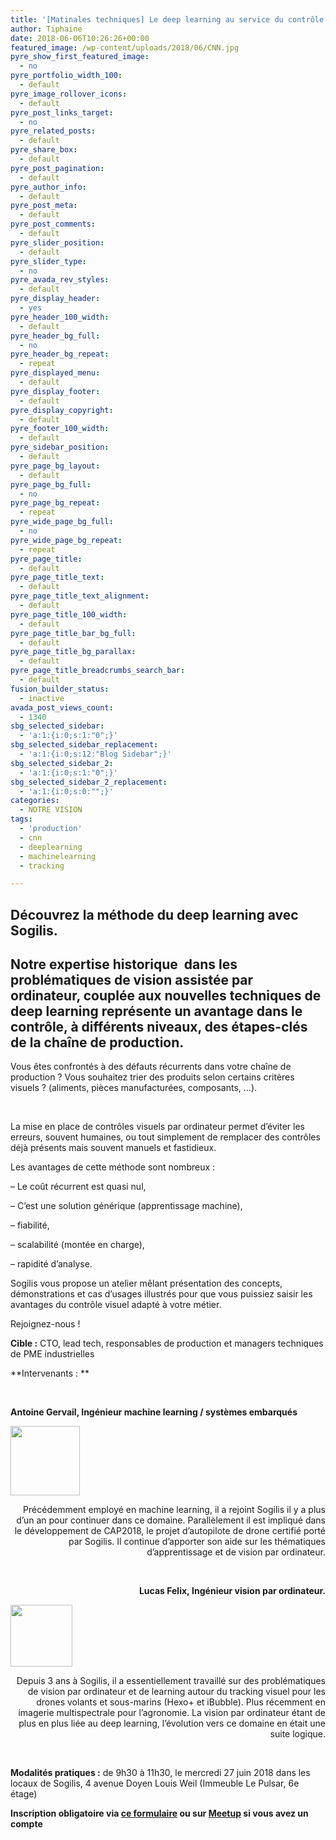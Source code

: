 ```yaml
---
title: '[Matinales techniques] Le deep learning au service du contrôle visuel en production : découverte des cas d&rsquo;usages et démonstration le 27 juin'
author: Tiphaine
date: 2018-06-06T10:26:26+00:00
featured_image: /wp-content/uploads/2018/06/CNN.jpg
pyre_show_first_featured_image:
  - no
pyre_portfolio_width_100:
  - default
pyre_image_rollover_icons:
  - default
pyre_post_links_target:
  - no
pyre_related_posts:
  - default
pyre_share_box:
  - default
pyre_post_pagination:
  - default
pyre_author_info:
  - default
pyre_post_meta:
  - default
pyre_post_comments:
  - default
pyre_slider_position:
  - default
pyre_slider_type:
  - no
pyre_avada_rev_styles:
  - default
pyre_display_header:
  - yes
pyre_header_100_width:
  - default
pyre_header_bg_full:
  - no
pyre_header_bg_repeat:
  - repeat
pyre_displayed_menu:
  - default
pyre_display_footer:
  - default
pyre_display_copyright:
  - default
pyre_footer_100_width:
  - default
pyre_sidebar_position:
  - default
pyre_page_bg_layout:
  - default
pyre_page_bg_full:
  - no
pyre_page_bg_repeat:
  - repeat
pyre_wide_page_bg_full:
  - no
pyre_wide_page_bg_repeat:
  - repeat
pyre_page_title:
  - default
pyre_page_title_text:
  - default
pyre_page_title_text_alignment:
  - default
pyre_page_title_100_width:
  - default
pyre_page_title_bar_bg_full:
  - default
pyre_page_title_bg_parallax:
  - default
pyre_page_title_breadcrumbs_search_bar:
  - default
fusion_builder_status:
  - inactive
avada_post_views_count:
  - 1340
sbg_selected_sidebar:
  - 'a:1:{i:0;s:1:"0";}'
sbg_selected_sidebar_replacement:
  - 'a:1:{i:0;s:12:"Blog Sidebar";}'
sbg_selected_sidebar_2:
  - 'a:1:{i:0;s:1:"0";}'
sbg_selected_sidebar_2_replacement:
  - 'a:1:{i:0;s:0:"";}'
categories:
  - NOTRE VISION
tags:
  - 'production'
  - cnn
  - deeplearning
  - machinelearning
  - tracking

---
```

## Découvrez la méthode du deep learning avec Sogilis.

## Notre expertise historique  dans les problématiques de vision assistée par ordinateur, couplée aux nouvelles techniques de deep learning représente un avantage dans le contrôle, à différents niveaux, des étapes-clés de la chaîne de production.

Vous êtes confrontés à des défauts récurrents dans votre chaîne de production ? Vous souhaitez trier des produits selon certains critères visuels ? (aliments, pièces manufacturées, composants, &#8230;).

&nbsp;

La mise en place de contrôles visuels par ordinateur permet d&rsquo;éviter les erreurs, souvent humaines, ou tout simplement de remplacer des contrôles déjà présents mais souvent manuels et fastidieux.

Les avantages de cette méthode sont nombreux :

&#8211; Le coût récurrent est quasi nul,

&#8211; C&rsquo;est une solution générique (apprentissage machine),

&#8211; fiabilité,

&#8211; scalabilité (montée en charge),

&#8211; rapidité d&rsquo;analyse.

Sogilis vous propose un atelier mêlant présentation des concepts, démonstrations et cas d’usages illustrés pour que vous puissiez saisir les avantages du contrôle visuel adapté à votre métier.

Rejoignez-nous !

**Cible :** CTO, lead tech, responsables de production et managers techniques de PME industrielles

**Intervenants : **

&nbsp;

**Antoine Gervail, <u></u>Ingénieur machine learning / systèmes embarqués**

<img class=" wp-image-2287 alignleft" src="http://sogilis.com/wp-content/uploads/2018/06/485_396_Antoine-Gervail.jpg" alt="" width="111" height="111" srcset="http://sogilis.com/wp-content/uploads/2018/06/485_396_Antoine-Gervail.jpg 200w, http://sogilis.com/wp-content/uploads/2018/06/485_396_Antoine-Gervail-150x150.jpg 150w, http://sogilis.com/wp-content/uploads/2018/06/485_396_Antoine-Gervail-66x66.jpg 66w" sizes="(max-width: 111px) 100vw, 111px" />

<p style="text-align: right;">
  Précédemment employé en machine learning, il a rejoint Sogilis il y a plus d&rsquo;un an pour continuer dans ce domaine. Parallèlement il est impliqué dans le développement de CAP2018, le projet d&rsquo;autopilote de drone certifié porté par Sogilis. Il continue d&rsquo;apporter son aide sur les thématiques d&rsquo;apprentissage et de vision par ordinateur.
</p>

&nbsp;

<p style="text-align: right;">
  <strong>Lucas Felix, <u></u>Ingénieur vision par ordinateur.</strong>
</p>

<img class="wp-image-2288 alignright" src="http://sogilis.com/wp-content/uploads/2018/06/483_256_Lucas-Felix.jpg" alt="" width="99" height="99" srcset="http://sogilis.com/wp-content/uploads/2018/06/483_256_Lucas-Felix.jpg 200w, http://sogilis.com/wp-content/uploads/2018/06/483_256_Lucas-Felix-150x150.jpg 150w, http://sogilis.com/wp-content/uploads/2018/06/483_256_Lucas-Felix-66x66.jpg 66w" sizes="(max-width: 99px) 100vw, 99px" />

<p style="text-align: right;">
  Depuis 3 ans à Sogilis, il a essentiellement travaillé sur des problématiques de vision par ordinateur et de learning autour du tracking visuel pour les drones volants et sous-marins (Hexo+ et iBubble). Plus récemment en imagerie multispectrale pour l&rsquo;agronomie. La vision par ordinateur étant de plus en plus liée au deep learning, l&rsquo;évolution vers ce domaine en était une suite logique.
</p>

&nbsp;

**Modalités pratiques :** de 9h30 à 11h30, le mercredi 27 juin 2018 dans les locaux de Sogilis, 4 avenue Doyen Louis Weil (Immeuble Le Pulsar, 6e étage)

**Inscription obligatoire via [ce formulaire][1] ou sur [Meetup][2] si vous avez un compte**

 [1]: https://goo.gl/forms/9zcF5cNqLdoncVyw2
 [2]: http://meetu.ps/e/Fnrdt/Bgx6T/f